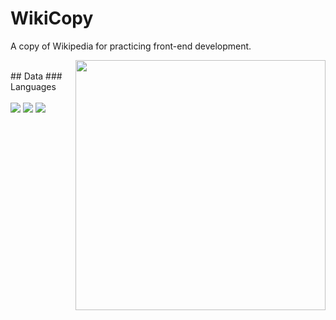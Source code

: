 # WikiCopy
A copy of Wikipedia for practicing front-end development.

<img align="right" width="400" height="400" src="https://logos-download.com/wp-content/uploads/2016/03/Wikipedia_logo_logotype_emblem.png">

<br>
## Data
### Languages <br> <br>
<a href="HTML"><img src="https://img.shields.io/badge/HTML5-E34F26?style=for-the-badge&logo=html5&logoColor=white"></a>
<a href="CSS"><img src="https://img.shields.io/badge/CSS3-1572B6?style=for-the-badge&logo=css3&logoColor=white"></a>
<a href="JavaScript"><img src="https://img.shields.io/badge/JavaScript-F7DF1E?style=for-the-badge&logo=javascript&logoColor=black"></a>


